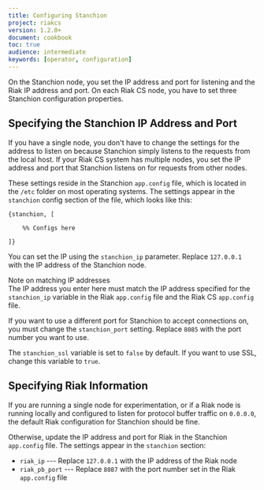 ```yaml
---
title: Configuring Stanchion
project: riakcs
version: 1.2.0+
document: cookbook
toc: true
audience: intermediate
keywords: [operator, configuration]
---
```


On the Stanchion node, you set the IP address and port for listening and
the Riak IP address and port. On each Riak CS node, you have to set
three Stanchion configuration properties.

## Specifying the Stanchion IP Address and Port

If you have a single node, you don't have to change the settings for the
address to listen on because Stanchion simply listens to the requests
from the local host. If your Riak CS system has multiple nodes, you set
the IP address and port that Stanchion listens on for requests from
other nodes.

These settings reside in the Stanchion `app.config` file, which is
located in the `/etc` folder on most operating systems. The settings
appear in the `stanchion` config section of the file, which looks like
this:

```appconfig
{stanchion, [

    %% Configs here

]}
```


You can set the IP using the `stanchion_ip` parameter. Replace
`127.0.0.1` with the IP address of the Stanchion node.

<div class="note">
<div class="title">Note on matching IP addresses</div>
The IP address you enter here must match the IP address specified for
the <code>stanchion_ip</code> variable in the Riak
<code>app.config</code> file and the Riak CS <code>app.config</code>
file.
</div>

If you want to use a different port for Stanchion to accept connections
on, you must change the `stanchion_port` setting. Replace `8085` with
the port number you want to use.

The `stanchion_ssl` variable is set to `false` by default. If you want
to use SSL, change this variable to `true`.

## Specifying Riak Information

If you are running a single node for experimentation, or if a Riak node
is running locally and configured to listen for protocol buffer traffic
on `0.0.0.0`, the default Riak configuration for Stanchion should be
fine.

Otherwise, update the IP address and port for Riak in the Stanchion
`app.config` file. The settings appear in the `stanchion` section:

* `riak_ip` --- Replace `127.0.0.1` with the IP address of the Riak node
* `riak_pb_port` --- Replace `8087` with the port number set in the Riak
  `app.config` file
